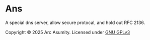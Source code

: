 # Ans
A special dns server, allow secure protocal, and hold out RFC 2136.

Copyright © 2025 Arc Asumity.
Licensed under [GNU GPLv3](/LICENSE)
